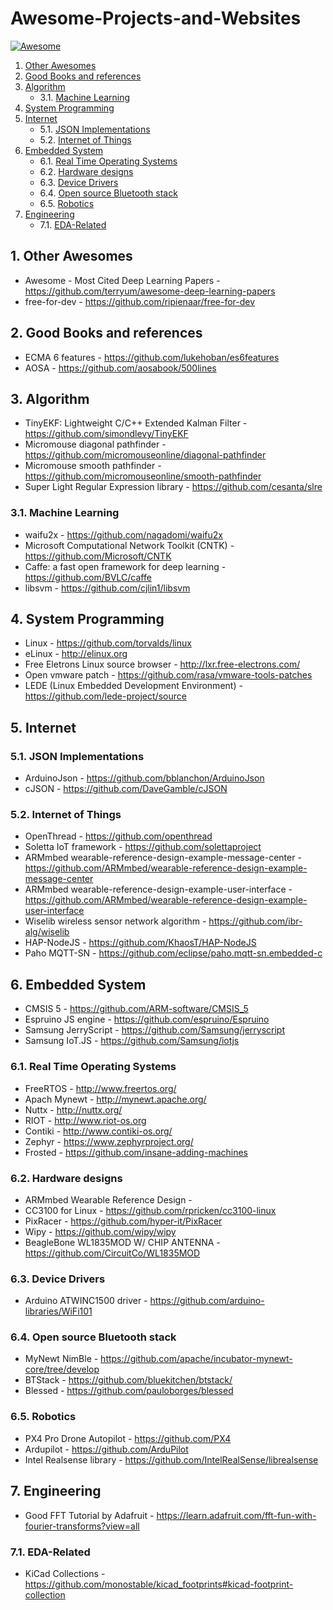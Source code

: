 # Awesome-Projects-and-Websites
[![Awesome](https://cdn.rawgit.com/sindresorhus/awesome/d7305f38d29fed78fa85652e3a63e154dd8e8829/media/badge.svg)](https://github.com/sindresorhus/awesome)

<!-- vscode-markdown-toc -->
1. [Other Awesomes](#OtherAwesomes)
2. [Good Books and references](#GoodBooksandreferences)
3. [Algorithm](#Algorithm)
	* 3.1. [Machine Learning](#MachineLearning)
4. [System Programming](#SystemProgramming)
5. [Internet](#Internet)
	* 5.1. [JSON Implementations](#JSONImplementations)
	* 5.2. [Internet of Things](#InternetofThings)
6. [Embedded System](#EmbeddedSystem)
	* 6.1. [Real Time Operating Systems](#RealTimeOperatingSystems)
	* 6.2. [Hardware designs](#Hardwaredesigns)
	* 6.3. [Device Drivers](#DeviceDrivers)
	* 6.4. [Open source Bluetooth stack](#OpensourceBluetoothstack)
	* 6.5. [Robotics](#Robotics)
7. [Engineering](#Engineering)
	* 7.1. [EDA-Related](#EDA-Related)

<!-- /vscode-markdown-toc -->

##  1. <a name='OtherAwesomes'></a>Other Awesomes
* Awesome - Most Cited Deep Learning Papers - https://github.com/terryum/awesome-deep-learning-papers
* free-for-dev - https://github.com/ripienaar/free-for-dev


##  2. <a name='GoodBooksandreferences'></a>Good Books and references
* ECMA 6 features - https://github.com/lukehoban/es6features
* AOSA - https://github.com/aosabook/500lines

 
##  3. <a name='Algorithm'></a>Algorithm
* TinyEKF: Lightweight C/C++ Extended Kalman Filter - https://github.com/simondlevy/TinyEKF
* Micromouse diagonal pathfinder - https://github.com/micromouseonline/diagonal-pathfinder
* Micromouse smooth pathfinder - https://github.com/micromouseonline/smooth-pathfinder
* Super Light Regular Expression library - https://github.com/cesanta/slre

###  3.1. <a name='MachineLearning'></a>Machine Learning
* waifu2x - https://github.com/nagadomi/waifu2x
* Microsoft Computational Network Toolkit (CNTK) - https://github.com/Microsoft/CNTK
* Caffe: a fast open framework for deep learning - https://github.com/BVLC/caffe
* libsvm - https://github.com/cjlin1/libsvm


##  4. <a name='SystemProgramming'></a>System Programming
* Linux - https://github.com/torvalds/linux
* eLinux - http://elinux.org
* Free Eletrons Linux source browser - http://lxr.free-electrons.com/
* Open vmware patch - https://github.com/rasa/vmware-tools-patches
* LEDE (Linux Embedded Development Environment) - https://github.com/lede-project/source


##  5. <a name='Internet'></a>Internet

###  5.1. <a name='JSONImplementations'></a>JSON Implementations
* ArduinoJson - https://github.com/bblanchon/ArduinoJson
* cJSON - https://github.com/DaveGamble/cJSON

###  5.2. <a name='InternetofThings'></a>Internet of Things
* OpenThread - https://github.com/openthread
* Soletta IoT framework - https://github.com/solettaproject
* ARMmbed wearable-reference-design-example-message-center - https://github.com/ARMmbed/wearable-reference-design-example-message-center
* ARMmbed wearable-reference-design-example-user-interface - https://github.com/ARMmbed/wearable-reference-design-example-user-interface
* Wiselib wireless sensor network algorithm - https://github.com/ibr-alg/wiselib
* HAP-NodeJS - https://github.com/KhaosT/HAP-NodeJS
* Paho MQTT-SN - https://github.com/eclipse/paho.mqtt-sn.embedded-c


##  6. <a name='EmbeddedSystem'></a>Embedded System
* CMSIS 5 - https://github.com/ARM-software/CMSIS_5
* Espruino JS engine - https://github.com/espruino/Espruino
* Samsung JerryScript - https://github.com/Samsung/jerryscript
* Samsung IoT.JS - https://github.com/Samsung/iotjs

###  6.1. <a name='RealTimeOperatingSystems'></a>Real Time Operating Systems
* FreeRTOS - http://www.freertos.org/
* Apach Mynewt - http://mynewt.apache.org/
* Nuttx - http://nuttx.org/
* RIOT - http://www.riot-os.org
* Contiki - http://www.contiki-os.org/
* Zephyr - https://www.zephyrproject.org/
* Frosted - https://github.com/insane-adding-machines

###  6.2. <a name='Hardwaredesigns'></a>Hardware designs
* ARMmbed Wearable Reference Design - 
* CC3100 for Linux - https://github.com/rpricken/cc3100-linux
* PixRacer - https://github.com/hyper-it/PixRacer
* Wipy - https://github.com/wipy/wipy
* BeagleBone WL1835MOD W/ CHIP ANTENNA - https://github.com/CircuitCo/WL1835MOD

###  6.3. <a name='DeviceDrivers'></a>Device Drivers
* Arduino ATWINC1500 driver - https://github.com/arduino-libraries/WiFi101

###  6.4. <a name='OpensourceBluetoothstack'></a>Open source Bluetooth stack
* MyNewt NimBle - https://github.com/apache/incubator-mynewt-core/tree/develop
* BTStack - https://github.com/bluekitchen/btstack/
* Blessed - https://github.com/pauloborges/blessed

###  6.5. <a name='Robotics'></a>Robotics
* PX4 Pro Drone Autopilot - https://github.com/PX4
* Ardupilot - https://github.com/ArduPilot
* Intel Realsense library - https://github.com/IntelRealSense/librealsense


##  7. <a name='Engineering'></a>Engineering
* Good FFT Tutorial by Adafruit - https://learn.adafruit.com/fft-fun-with-fourier-transforms?view=all

###  7.1. <a name='EDA-Related'></a>EDA-Related
* KiCad Collections - https://github.com/monostable/kicad_footprints#kicad-footprint-collection
